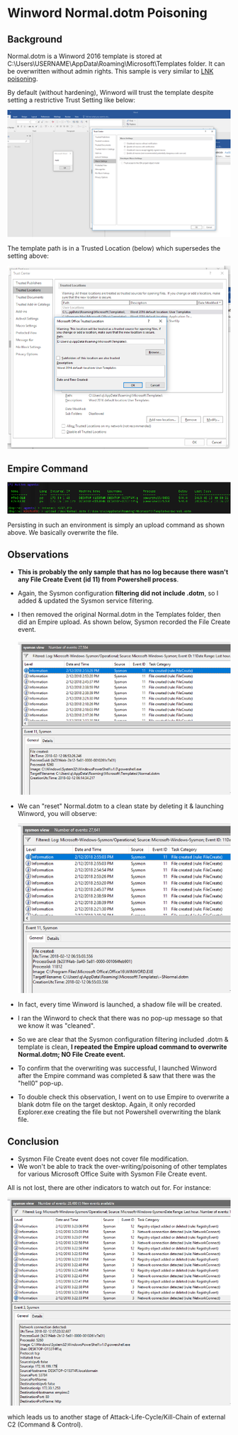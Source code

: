 # Winword Normal.dotm Poisoning

## Background

Normal.dotm is a Winword 2016 template is stored at C:\Users\USERNAME\AppData\Roaming\Microsoft\Templates folder. It can be overwritten without admin rights. This sample is very similar to [LNK poisoning](https://github.com/jymcheong/SysmonResources/tree/master/6.%20Sample%20Data/stage%202%20(Get%20In)/3.%20install%20payloads/(Type%201)%20Backdoor%20a%20userland%20LNK%20file). 

By default (without hardening), Winword will trust the template despite setting a restrictive Trust Setting like below:

![](img/macro.png)

The template path is in a Trusted Location (below) which supersedes the setting above:

![](img/trustsetting.png)



## Empire Command

![](img/upload.png)

Persisting in such an environment is simply an upload command as shown above. We basically overwrite the file.

## Observations

* **This is probably the only sample that has no log because there wasn't any File Create Event (id 11) from Powershell process**. 

* Again, the Sysmon configuration **filtering did not include .dotm**, so I added & updated the Sysmon service filtering. 

* I then removed the original Normal.dotm in the Templates folder,  then did an Empire upload. As shown below, Sysmon recorded the File Create event.

  ![](img/powershellcreatedfile.png)

* We can "reset" Normal.dotm to a clean state by deleting it & launching Winword, you will observe:

  ![](img/winwordevent.png)

* In fact, every time Winword is launched, a shadow file will be created.

* I ran the Winword to check that there was no pop-up message so that we know it was "cleaned".

* So we are clear that the Sysmon configuration filtering included .dotm & template is clean, **I repeated the Empire upload command to overwrite Normal.dotm; NO File Create event.**

* To confirm that the overwriting was successful, I launched Winword after the Empire command was completed & saw that there was the "hell0" pop-up.

* To double check this observation, I went on to use Empire to overwrite a blank dotm file on the target desktop. Again, it only recorded Explorer.exe creating the file but not Powershell overwriting the blank file.

## Conclusion

* Sysmon File Create event does not cover file modification.
* We won't be able to track the over-writing/poisoning of other templates for various Microsoft Office Suite with Sysmon File Create event.

All is not lost, there are other indicators to watch out for. For instance:

![](img/network.png)

which leads us to another stage of Attack-Life-Cycle/Kill-Chain of external C2 (Command & Control).